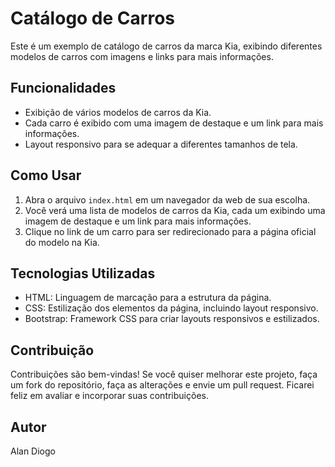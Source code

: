 # Catálogo de Carros 

Este é um exemplo de catálogo de carros da marca Kia, exibindo diferentes modelos de carros com imagens e links para mais informações.

## Funcionalidades

- Exibição de vários modelos de carros da Kia.
- Cada carro é exibido com uma imagem de destaque e um link para mais informações.
- Layout responsivo para se adequar a diferentes tamanhos de tela.

## Como Usar

1. Abra o arquivo `index.html` em um navegador da web de sua escolha.
2. Você verá uma lista de modelos de carros da Kia, cada um exibindo uma imagem de destaque e um link para mais informações.
3. Clique no link de um carro para ser redirecionado para a página oficial do modelo na Kia.

## Tecnologias Utilizadas

- HTML: Linguagem de marcação para a estrutura da página.
- CSS: Estilização dos elementos da página, incluindo layout responsivo.
- Bootstrap: Framework CSS para criar layouts responsivos e estilizados.

## Contribuição

Contribuições são bem-vindas! Se você quiser melhorar este projeto, faça um fork do repositório, faça as alterações e envie um pull request. Ficarei feliz em avaliar e incorporar suas contribuições.

## Autor

Alan Diogo
